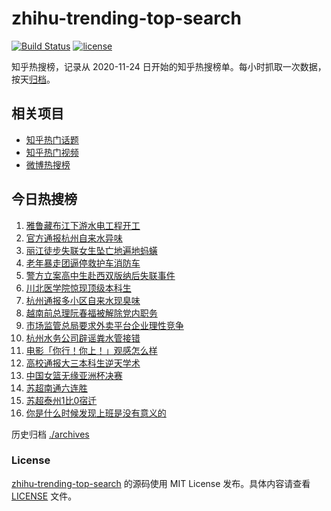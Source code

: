 # zhihu-trending-top-search

[![Build Status](https://github.com/justjavac/zhihu-trending-top-search/workflows/ci/badge.svg?branch=main)](https://github.com/justjavac/zhihu-trending-top-search/actions)
[![license](https://img.shields.io/github/license/justjavac/zhihu-trending-top-search)](https://github.com/justjavac/zhihu-trending-top-search/blob/main/LICENSE)

知乎热搜榜，记录从 2020-11-24 日开始的知乎热搜榜单。每小时抓取一次数据，按天[归档](./archives)。

## 相关项目

- [知乎热门话题](https://github.com/justjavac/zhihu-trending-hot-questions)
- [知乎热门视频](https://github.com/justjavac/zhihu-trending-hot-video)
- [微博热搜榜](https://github.com/justjavac/weibo-trending-hot-search)

## 今日热搜榜

<!-- BEGIN -->
<!-- 最后更新时间 Sun Jul 20 2025 04:24:24 GMT+0800 (China Standard Time) -->

1. [雅鲁藏布江下游水电工程开工](https://www.zhihu.com/search?q=%E9%9B%85%E9%B2%81%E8%97%8F%E5%B8%83%E6%B1%9F%E4%B8%8B%E6%B8%B8%E6%B0%B4%E7%94%B5%E5%B7%A5%E7%A8%8B%E5%BC%80%E5%B7%A5)
1. [官方通报杭州自来水异味](https://www.zhihu.com/search?q=%E5%AE%98%E6%96%B9%E9%80%9A%E6%8A%A5%E6%9D%AD%E5%B7%9E%E8%87%AA%E6%9D%A5%E6%B0%B4%E5%BC%82%E5%91%B3)
1. [丽江徒步失联女生坠亡地遍地蚂蟥](https://www.zhihu.com/search?q=%E4%B8%BD%E6%B1%9F%E5%BE%92%E6%AD%A5%E5%A4%B1%E8%81%94%E5%A5%B3%E7%94%9F%E5%9D%A0%E4%BA%A1%E5%9C%B0%E9%81%8D%E5%9C%B0%E8%9A%82%E8%9F%A5)
1. [老年暴走团逼停救护车消防车](https://www.zhihu.com/search?q=%E8%80%81%E5%B9%B4%E6%9A%B4%E8%B5%B0%E5%9B%A2%E9%80%BC%E5%81%9C%E6%95%91%E6%8A%A4%E8%BD%A6%E6%B6%88%E9%98%B2%E8%BD%A6)
1. [警方立案高中生赴西双版纳后失联事件](https://www.zhihu.com/search?q=%E8%AD%A6%E6%96%B9%E7%AB%8B%E6%A1%88%E9%AB%98%E4%B8%AD%E7%94%9F%E8%B5%B4%E8%A5%BF%E5%8F%8C%E7%89%88%E7%BA%B3%E5%90%8E%E5%A4%B1%E8%81%94%E4%BA%8B%E4%BB%B6)
1. [川北医学院惊现顶级本科生](https://www.zhihu.com/search?q=%E5%B7%9D%E5%8C%97%E5%8C%BB%E5%AD%A6%E9%99%A2%E6%83%8A%E7%8E%B0%E9%A1%B6%E7%BA%A7%E6%9C%AC%E7%A7%91%E7%94%9F)
1. [杭州通报多小区自来水现臭味](https://www.zhihu.com/search?q=%E6%9D%AD%E5%B7%9E%E9%80%9A%E6%8A%A5%E5%A4%9A%E5%B0%8F%E5%8C%BA%E8%87%AA%E6%9D%A5%E6%B0%B4%E7%8E%B0%E8%87%AD%E5%91%B3)
1. [越南前总理阮春福被解除党内职务](https://www.zhihu.com/search?q=%E8%B6%8A%E5%8D%97%E5%89%8D%E6%80%BB%E7%90%86%E9%98%AE%E6%98%A5%E7%A6%8F%E8%A2%AB%E8%A7%A3%E9%99%A4%E5%85%9A%E5%86%85%E8%81%8C%E5%8A%A1)
1. [市场监管总局要求外卖平台企业理性竞争](https://www.zhihu.com/search?q=%E5%B8%82%E5%9C%BA%E7%9B%91%E7%AE%A1%E6%80%BB%E5%B1%80%E8%A6%81%E6%B1%82%E5%A4%96%E5%8D%96%E5%B9%B3%E5%8F%B0%E4%BC%81%E4%B8%9A%E7%90%86%E6%80%A7%E7%AB%9E%E4%BA%89)
1. [杭州水务公司辟谣粪水管接错](https://www.zhihu.com/search?q=%E6%9D%AD%E5%B7%9E%E6%B0%B4%E5%8A%A1%E5%85%AC%E5%8F%B8%E8%BE%9F%E8%B0%A3%E7%B2%AA%E6%B0%B4%E7%AE%A1%E6%8E%A5%E9%94%99)
1. [电影「你行！你上！」观感怎么样](https://www.zhihu.com/search?q=%E7%94%B5%E5%BD%B1%E3%80%8C%E4%BD%A0%E8%A1%8C%EF%BC%81%E4%BD%A0%E4%B8%8A%EF%BC%81%E3%80%8D%E8%A7%82%E6%84%9F%E6%80%8E%E4%B9%88%E6%A0%B7)
1. [高校通报大三本科生逆天学术](https://www.zhihu.com/search?q=%E9%AB%98%E6%A0%A1%E9%80%9A%E6%8A%A5%E5%A4%A7%E4%B8%89%E6%9C%AC%E7%A7%91%E7%94%9F%E9%80%86%E5%A4%A9%E5%AD%A6%E6%9C%AF)
1. [中国女篮无缘亚洲杯决赛](https://www.zhihu.com/search?q=%E4%B8%AD%E5%9B%BD%E5%A5%B3%E7%AF%AE%E6%97%A0%E7%BC%98%E4%BA%9A%E6%B4%B2%E6%9D%AF%E5%86%B3%E8%B5%9B)
1. [苏超南通六连胜](https://www.zhihu.com/search?q=%E8%8B%8F%E8%B6%85%E5%8D%97%E9%80%9A%E5%85%AD%E8%BF%9E%E8%83%9C)
1. [苏超泰州1比0宿迁](https://www.zhihu.com/search?q=%E8%8B%8F%E8%B6%85%E6%B3%B0%E5%B7%9E1%E6%AF%940%E5%AE%BF%E8%BF%81)
1. [你是什么时候发现上班是没有意义的](https://www.zhihu.com/search?q=%E4%BD%A0%E6%98%AF%E4%BB%80%E4%B9%88%E6%97%B6%E5%80%99%E5%8F%91%E7%8E%B0%E4%B8%8A%E7%8F%AD%E6%98%AF%E6%B2%A1%E6%9C%89%E6%84%8F%E4%B9%89%E7%9A%84)

<!-- END -->

历史归档 [./archives](./archives)

### License

[zhihu-trending-top-search](https://github.com/justjavac/zhihu-trending-top-search) 的源码使用 MIT License
发布。具体内容请查看 [LICENSE](./LICENSE) 文件。
